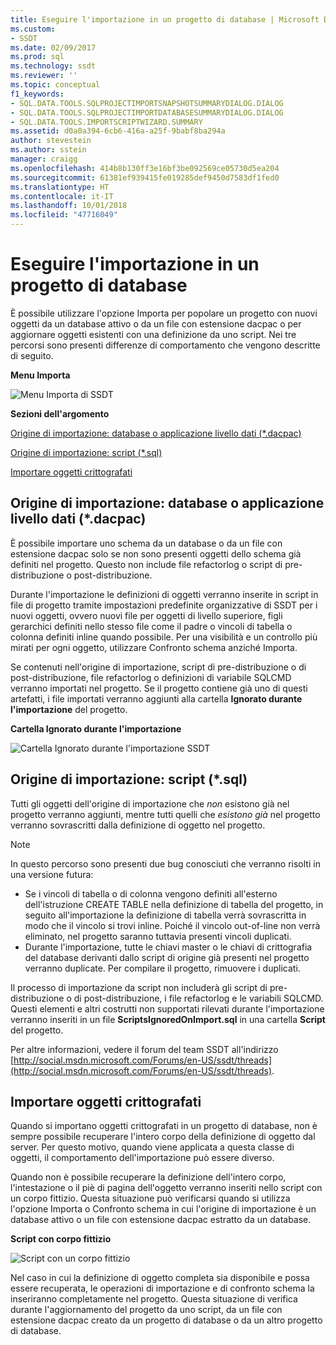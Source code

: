 ```yaml
---
title: Eseguire l'importazione in un progetto di database | Microsoft Docs
ms.custom:
- SSDT
ms.date: 02/09/2017
ms.prod: sql
ms.technology: ssdt
ms.reviewer: ''
ms.topic: conceptual
f1_keywords:
- SQL.DATA.TOOLS.SQLPROJECTIMPORTSNAPSHOTSUMMARYDIALOG.DIALOG
- SQL.DATA.TOOLS.SQLPROJECTIMPORTDATABASESUMMARYDIALOG.DIALOG
- SQL.DATA.TOOLS.IMPORTSCRIPTWIZARD.SUMMARY
ms.assetid: d0a0a394-6cb6-416a-a25f-9babf8ba294a
author: stevestein
ms.author: sstein
manager: craigg
ms.openlocfilehash: 414b8b130ff3e16bf3be092569ce05730d5ea204
ms.sourcegitcommit: 61381ef939415fe019285def9450d7583df1fed0
ms.translationtype: HT
ms.contentlocale: it-IT
ms.lasthandoff: 10/01/2018
ms.locfileid: "47716049"
---
```

# <a name="import-into-a-database-project"></a>Eseguire l'importazione in un progetto di database
È possibile utilizzare l'opzione Importa per popolare un progetto con nuovi oggetti da un database attivo o da un file con estensione dacpac o per aggiornare oggetti esistenti con una definizione da uno script. Nei tre percorsi sono presenti differenze di comportamento che vengono descritte di seguito.  
  
**Menu Importa**  
  
![Menu Importa di SSDT](../ssdt/media/ssdt-import.gif "Menu Importa di SSDT")  
  
**Sezioni dell'argomento**  
  
[Origine di importazione: database o applicazione livello dati (*.dacpac)](#bkmk_import_source_db)  
  
[Origine di importazione: script (*.sql)](#bkmk_import_source_script)  
  
[Importare oggetti crittografati](#bkmk_import_encrypted)  
  
## <a name="bkmk_import_source_db"></a>Origine di importazione: database o applicazione livello dati (*.dacpac)  
È possibile importare uno schema da un database o da un file con estensione dacpac solo se non sono presenti oggetti dello schema già definiti nel progetto. Questo non include file refactorlog o script di pre-distribuzione o post-distribuzione.  
  
Durante l'importazione le definizioni di oggetti verranno inserite in script in file di progetto tramite impostazioni predefinite organizzative di SSDT per i nuovi oggetti, ovvero nuovi file per oggetti di livello superiore, figli gerarchici definiti nello stesso file come il padre o vincoli di tabella o colonna definiti inline quando possibile. Per una visibilità e un controllo più mirati per ogni oggetto, utilizzare Confronto schema anziché Importa.  
  
Se contenuti nell'origine di importazione, script di pre-distribuzione o di post-distribuzione, file refactorlog o definizioni di variabile SQLCMD verranno importati nel progetto. Se il progetto contiene già uno di questi artefatti, i file importati verranno aggiunti alla cartella **Ignorato durante l'importazione** del progetto.  
  
**Cartella Ignorato durante l'importazione**  
  
![Cartella Ignorato durante l'importazione SSDT](../ssdt/media/ssdt-ignoredonimport.gif "Cartella Ignorato durante l'importazione SSDT")  
  
## <a name="bkmk_import_source_script"></a>Origine di importazione: script (*.sql)  
Tutti gli oggetti dell'origine di importazione che *non* esistono già nel progetto verranno aggiunti, mentre tutti quelli che *esistono già* nel progetto verranno sovrascritti dalla definizione di oggetto nel progetto.  
  
> [!NOTE]  
> In questo percorso sono presenti due bug conosciuti che verranno risolti in una versione futura:  
>   
> -   Se i vincoli di tabella o di colonna vengono definiti all'esterno dell'istruzione CREATE TABLE nella definizione di tabella del progetto, in seguito all'importazione la definizione di tabella verrà sovrascritta in modo che il vincolo si trovi inline. Poiché il vincolo out-of-line non verrà eliminato, nel progetto saranno tuttavia presenti vincoli duplicati.  
> -   Durante l'importazione, tutte le chiavi master o le chiavi di crittografia del database derivanti dallo script di origine già presenti nel progetto verranno duplicate. Per compilare il progetto, rimuovere i duplicati.  
  
Il processo di importazione da script non includerà gli script di pre-distribuzione o di post-distribuzione, i file refactorlog e le variabili SQLCMD. Questi elementi e altri costrutti non supportati rilevati durante l'importazione verranno inseriti in un file **ScriptsIgnoredOnImport.sql** in una cartella **Script** del progetto.  
  
Per altre informazioni, vedere il forum del team SSDT all'indirizzo [http://social.msdn.microsoft.com/Forums/en-US/ssdt/threads](http://social.msdn.microsoft.com/Forums/en-US/ssdt/threads).  
  
## <a name="bkmk_import_encrypted"></a>Importare oggetti crittografati  
Quando si importano oggetti crittografati in un progetto di database, non è sempre possibile recuperare l'intero corpo della definizione di oggetto dal server. Per questo motivo, quando viene applicata a questa classe di oggetti, il comportamento dell'importazione può essere diverso.  
  
Quando non è possibile recuperare la definizione dell'intero corpo, l'intestazione o il piè di pagina dell'oggetto verranno inseriti nello script con un corpo fittizio. Questa situazione può verificarsi quando si utilizza l'opzione Importa o Confronto schema in cui l'origine di importazione è un database attivo o un file con estensione dacpac estratto da un database.  
  
**Script con corpo fittizio**  
  
![Script con un corpo fittizio](../ssdt/media/ssdt-procwithencryption.gif "Script con un corpo fittizio")  
  
Nel caso in cui la definizione di oggetto completa sia disponibile e possa essere recuperata, le operazioni di importazione e di confronto schema la inseriranno completamente nel progetto. Questa situazione di verifica durante l'aggiornamento del progetto da uno script, da un file con estensione dacpac creato da un progetto di database o da un altro progetto di database.  
  
